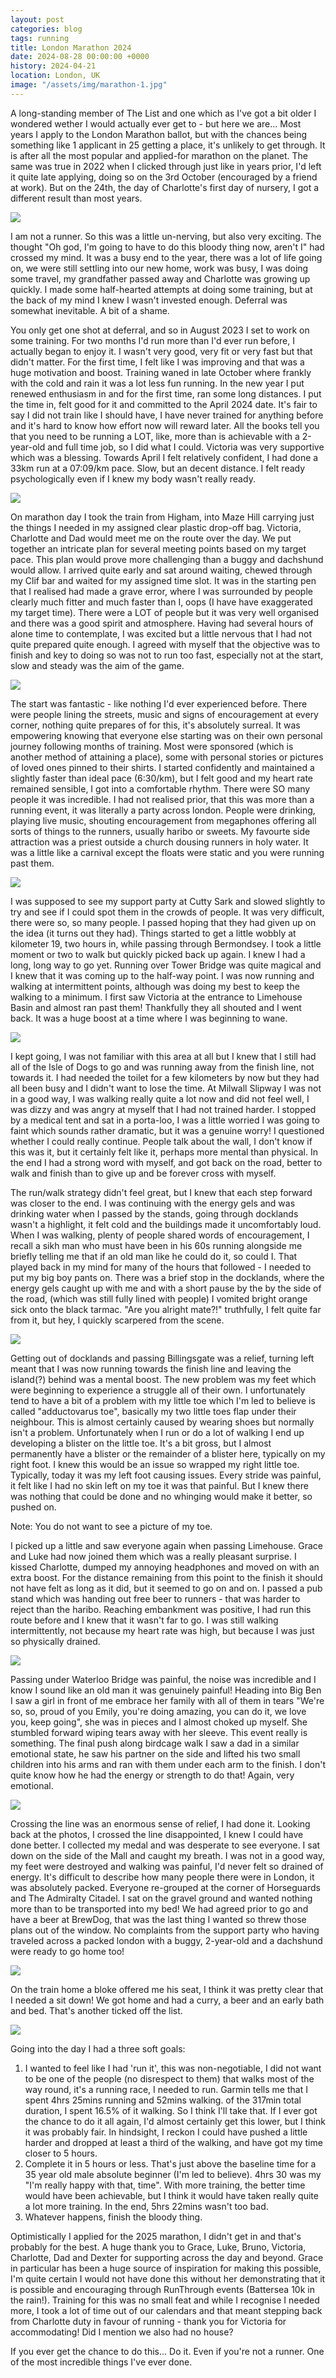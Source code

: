```yaml
---
layout: post
categories: blog
tags: running
title: London Marathon 2024
date: 2024-08-28 00:00:00 +0000
history: 2024-04-21
location: London, UK
image: "/assets/img/marathon-1.jpg"
---
```


A long-standing member of The List and one which as I've got a bit older I wondered wether I would actually ever get to - but here we are...  Most years I apply to the London Marathon ballot, but with the chances being something like 1 applicant in 25 getting a place, it's unlikely to get through. It is after all the most popular and applied-for marathon on the planet. The same was true in 2022 when I clicked through just like in years prior, I'd left it quite late applying, doing so on the 3rd October (encouraged by a friend at work). But on the 24th, the day of Charlotte's first day of nursery, I got a different result than most years.

![](/assets/img/marathon-11.jpg)

I am not a runner. So this was a little un-nerving, but also very exciting. The thought "Oh god, I'm going to have to do this bloody thing now, aren't I" had crossed my mind. It was a busy end to the year, there was a lot of life going on, we were still settling into our new home, work was busy, I was doing some travel, my grandfather passed away and Charlotte was growing up quickly. I made some half-hearted attempts at doing some training, but at the back of my mind I knew I wasn't invested enough. Deferral was somewhat inevitable. A bit of a shame. 

You only get one shot at deferral, and so in August 2023 I set to work on some training. For two months I'd run more than I'd ever run before, I actually began to enjoy it. I wasn't very good, very fit or very fast but that didn't matter. For the first time, I felt like I was improving and that was a huge motivation and boost. Training waned in late October where frankly with the cold and rain it was a lot less fun running. In the new year I put renewed enthusiasm in and for the first time, ran some long distances. I put the time in, felt good for it and committed to the April 2024 date. It's fair to say I did not train like I should have, I have never trained for anything before and it's hard to know how effort now will reward later. All the books tell you that you need to be running a LOT, like, more than is achievable with a 2-year-old and full time job, so I did what I could. Victoria was very supportive which was a blessing. Towards April I felt relatively confident, I had done a 33km run at a 07:09/km pace. Slow, but an decent distance. I felt ready psychologically even if I knew my body wasn't really ready.

![](/assets/img/marathon-2.jpg)

On marathon day I took the train from Higham, into Maze Hill carrying just the things I needed in my assigned clear plastic drop-off bag. Victoria, Charlotte and Dad would meet me on the route over the day. We put together an intricate plan for several meeting points based on my target pace. This plan would prove more challenging than a buggy and dachshund would allow. I arrived quite early and sat around waiting, chewed through my Clif bar and waited for my assigned time slot. It was in the starting pen that I realised had made a grave error, where I was surrounded by people clearly much fitter and much faster than I, oops (I have have exaggerated my target time). There were a LOT of people but it was very well organised and there was a good spirit and atmosphere. Having had several hours of alone time to contemplate, I was excited but a little nervous that I had not quite prepared quite enough. I agreed with myself that the objective was to finish and key to doing so was not to run too fast, especially not at the start, slow and steady was the aim of the game. 

![](/assets/img/marathon3.jpg)

The start was fantastic - like nothing I'd ever experienced before. There were people lining the streets, music and signs of encouragement at every corner, nothing quite prepares of for this, it's absolutely surreal. It was empowering knowing that everyone else starting was on their own personal journey following months of training. Most were sponsored (which is another method of attaining a place), some with personal stories or pictures of loved ones pinned to their shirts. I started confidently and maintained a slightly faster than ideal pace (6:30/km), but I felt good and my heart rate remained sensible, I got into a comfortable rhythm. There were SO many people it was incredible. I had not realised prior, that this was more than a running event, it was literally a party across london. People were drinking, playing live music, shouting encouragement from megaphones offering all sorts of things to the runners, usually haribo or sweets. My favourte side attraction was a priest outside a church dousing runners in holy water. It was a little like a carnival except the floats were static and you were running past them. 

![](/assets/img/marathon-4.jpg)

I was supposed to see my support party at Cutty Sark and slowed slightly to try and see if I could spot them in the crowds of people. It was very difficult, there were so, so many people. I passed hoping that they had given up on the idea (it turns out they had). Things started to get a little wobbly at kilometer 19, two hours in, while passing through Bermondsey. I took a little moment or two to walk but quickly picked back up again. I knew I had a long, long way to go yet. Running over Tower Bridge was quite magical and I knew that it was coming up to the half-way point. I was now running and walking at intermittent points, although was doing my best to keep the walking to a minimum. I first saw Victoria at the entrance to Limehouse Basin and almost ran past them! Thankfully they all shouted and I went back. It was a huge boost at a time where I was beginning to wane. 

![](/assets/img/marathon-5.jpg)

I kept going, I was not familiar with this area at all but I knew that I still had all of the Isle of Dogs to go and was running away from the finish line, not towards it. I had needed the toilet for a few kilometers by now but they had all been busy and I didn't want to lose the time. At Milwall Slipway I was not in a good way, I was walking really quite a lot now and did not feel well, I was dizzy and was angry at myself that I had not trained harder. I stopped by a medical tent and sat in a porta-loo, I was a little worried I was going to faint which sounds rather dramatic, but it was a genuine worry! I questioned whether I could really continue. People talk about the wall, I don't know if this was it, but it certainly felt like it, perhaps more mental than physical. In the end I had a strong word with myself, and got back on the road, better to walk and finish than to give up and be forever cross with myself. 

The run/walk strategy didn't feel great, but I knew that each step forward was closer to the end. I was continuing with the energy gels and was drinking water when I passed by the stands, going through docklands wasn't a highlight, it felt cold and the buildings made it uncomfortably loud. When I was walking, plenty of people shared words of encouragement, I recall a sikh man who must have been in his 60s running alongside me briefly telling me that if an old man like he could do it, so could I. That played back in my mind for many of the hours that followed - I needed to put my big boy pants on. There was a brief stop in the docklands, where the energy gels caught up with me and with a short pause by the by the side of the road, (which was still fully lined with people) I vomited bright orange sick onto the black tarmac. "Are you alright mate?!" truthfully, I felt quite far from it, but hey, I quickly scarpered from the scene. 

![](/assets/img/marathon-6.jpg)

Getting out of docklands and passing Billingsgate was a relief, turning left meant that I was now running towards the finish line and leaving the island(?) behind was a mental boost. The new problem was my feet which were beginning to experience a struggle all of their own. I unfortunately tend to have a bit of a problem with my little toe which I'm led to believe is called "adductovarus toe", basically my two little toes flap under their neighbour. This is almost certainly caused by wearing shoes but normally isn't a problem. Unfortunately when I run or do a lot of walking I end up developing a blister on the little toe. It's a bit gross, but I almost permanently have a blister or the remainder of a blister here, typically on my right foot. I knew this would be an issue so wrapped my right little toe. Typically, today it was my left foot causing issues. Every stride was painful, it felt like I had no skin left on my toe it was that painful. But I knew there was nothing that could be done and no whinging would make it better, so pushed on.  

Note: You do not want to see a picture of my toe.  

I picked up a little and saw everyone again when passing Limehouse. Grace and Luke had now joined them which was a really pleasant surprise. I kissed Charlotte, dumped my annoying headphones and moved on with an extra boost. For the distance remaining from this point to the finish it should not have felt as long as it did, but it seemed to go on and on. I passed a pub stand which was handing out free beer to runners - that was harder to reject than the haribo. Reaching embankment was positive, I had run this route before and I knew that it wasn't far to go. I was still walking intermittently, not because my heart rate was high, but because I was just so physically drained. 

![](/assets/img/marathon-10.jpg)

Passing under Waterloo Bridge was painful, the noise was incredible and I know I sound like an old man it was genuinely painful! Heading into Big Ben I saw a girl in front of me embrace her family with all of them in tears "We're so, so, proud of you Emily, you're doing amazing, you can do it, we love you, keep going", she was in pieces and I almost choked up myself. She stumbled forward wiping tears away with her sleeve. This event really is something. The final push along birdcage walk I saw a dad in a similar emotional state, he saw his partner on the side and lifted his two small children into his arms and ran with them under each arm to the finish. I don't quite know how he had the energy or strength to do that! Again, very emotional. 

![](/assets/img/marathon-7.jpg)

Crossing the line was an enormous sense of relief, I had done it. Looking back at the photos, I crossed the line disappointed, I knew I could have done better. I collected my medal and was desperate to see everyone. I sat down on the side of the Mall and caught my breath. I was not in a good way, my feet were destroyed and walking was painful, I'd never felt so drained of energy. It's difficult to describe how many people there were in London, it was absolutely packed. Everyone re-grouped at the corner of Horseguards and The Admiralty Citadel. I sat on the gravel ground and wanted nothing more than to be transported into my bed! We had agreed prior to go and have a beer at BrewDog, that was the last thing I wanted so threw those plans out of the window. No complaints from the support party who having traveled across a packed london with a buggy, 2-year-old and a dachshund were ready to go home too!

![](/assets/img/marathon-8.jpg)

On the train home a bloke offered me his seat, I think it was pretty clear that I needed a sit down! We got home and had a curry, a beer and an early bath and bed. That's another ticked off the list. 

![](/assets/img/marathon-9.jpg)

Going into the day I had a three soft goals: 
1. I wanted to feel like I had 'run it', this was non-negotiable, I did not want to be one of the people (no disrespect to them) that walks most of the way round, it's a running race, I needed to run. Garmin tells me that I spent 4hrs 25mins running and 52mins walking. of the 317min total duration, I spent 16.5% of it walking. So I think I'll take that. If I ever got the chance to do it all again, I'd almost certainly get this lower, but I think it was probably fair. In hindsight, I reckon I could have pushed a little harder and dropped at least a third of the walking, and have got my time closer to 5 hours. 
2. Complete it in 5 hours or less. That's just above the baseline time for a 35 year old male absolute beginner (I'm led to believe). 4hrs 30 was my "I'm really happy with that, time". With more training, the better time would have been achievable, but I think it would have taken really quite a lot more training. In the end, 5hrs 22mins wasn't too bad.
3. Whatever happens, finish the bloody thing. 

Optimistically I applied for the 2025 marathon, I didn't get in and that's probably for the best. A huge thank you to Grace, Luke, Bruno, Victoria, Charlotte, Dad and Dexter for supporting across the day and beyond. Grace in particular has been a huge source of inspiration for making this possible, I'm quite certain I would not have done this without her demonstrating that it is possible and encouraging through RunThrough events (Battersea 10k in the rain!). Training for this was no small feat and while I recognise I needed more, I took a lot of time out of our calendars and that meant stepping back from Charlotte duty in favour of running - thank you for Victoria for accommodating! Did I mention we also had no house? 

If you ever get the chance to do this... Do it. Even if you're not a runner. One of the most incredible things I've ever done. 